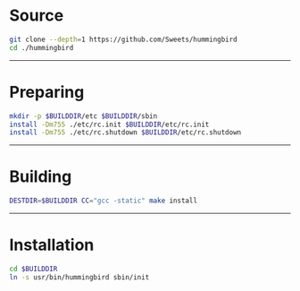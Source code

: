 # Source

```sh
git clone --depth=1 https://github.com/Sweets/hummingbird
cd ./hummingbird
```

---

# Preparing

```sh
mkdir -p $BUILDDIR/etc $BUILDDIR/sbin
install -Dm755 ./etc/rc.init $BUILDDIR/etc/rc.init
install -Dm755 ./etc/rc.shutdown $BUILDDIR/etc/rc.shutdown
```

---

# Building

```sh
DESTDIR=$BUILDDIR CC="gcc -static" make install
```

---

# Installation

```sh
cd $BUILDDIR
ln -s usr/bin/hummingbird sbin/init
```
